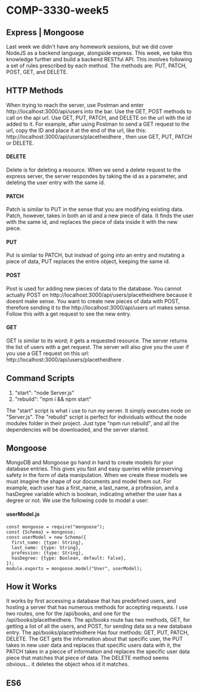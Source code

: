 # COMP-3330-week5
## Express | Mongoose

Last week we didn't have any homework sessions, but we did cover NodeJS as a backend language, alongside express. This week, we take this knowledge further and build a backend RESTful API. This involves following a set of rules prescribed by each method. The methods are: PUT, PATCH, POST, GET, and DELETE.

## HTTP Methods

When trying to reach the server, use Postman and enter http://localhost:3000/api/users into the bar. Use the GET, POST methods to call on the api url. Use GET, PUT, PATCH, and DELETE on the url with the id added to it. For example, after using Postman to send a GET request to the url, copy the ID and place it at the end of the url, like this: http://localhost:3000/api/users/placetheidhere , then use GET, PUT, PATCH or DELETE.

#### DELETE 
Delete is for deleting a resource. When we send a delete request to the express server, the server respondes by taking the id as a parameter, and deleting the user entry with the same id.

#### PATCH
Patch is similar to PUT in the sense that you are modifying existing data. Patch, however, takes in both an id and a new piece of data. It finds the user with the same id, and replaces the piece of data inside it with the new piece.

#### PUT
Put is similar to PATCH, but instead of going into an entry and mutating a piece of data, PUT replaces the entire object, keeping the same id.

#### POST
Post is used for adding new pieces of data to the database. You cannot actually POST on http://localhost:3000/api/users/placetheidhere because it doesnt make sense. You want to create new pieces of data with POST, therefore sending it to the http://localhost:3000/api/users url makes sense. Follow this with a get request to see the new entry.

#### GET 
GET is similar to its word; it gets a requested resource. The server returns the list of users with a get request. The server will also give you the user if you use a GET request on this url: http://localhost:3000/api/users/placetheidhere .

## Command Scripts
1. "start": "node Server.js"
2. "rebuild": "npm i && npm start"

The "start" script is what i use to run my server. It simply executes node on "Server.js". The "rebuild" script is perfect for individuals without the node modules folder in their project. Just type "npm run rebuild", and all the dependencies will be downloaded, and the server started.

## Mongoose

MongoDB and Mongoose go hand in hand to create models for your database entries. This gives you fast and easy queries while preserving safety in the form of data manipulation. When we create these models we must imagine the shape of our documents and model them out. For example, each user has a first_name, a last_name, a profession, and a hasDegree variable which is boolean, indicating whether the user has a degree or not. We use the following code to model a user:

#### userModel.js
<pre><code>const mongoose = require("mongoose");
const {Schema} = mongoose;
const userModel = new Schema({
  first_name: {type: String},
  last_name: {type: String},
  profession: {type: String},
  hasDegree: {type: Boolean, default: false},
});
module.exports = mongoose.model("User", userModel);
</code></pre>

## How it Works
It works by first accessing a database that has predefined users, and hosting a server that has numerous methods for accepting requests. I use two routes, one for the /api/books, and one for the /api/books/placetheidhere. The api/books route has two methods, GET, for getting a list of all the users, and POST, for sending data as a new database entry. The api/books/placetheidhere Has four methods: GET, PUT, PATCH, DELETE. The GET gets the information about that specific user, the PUT takes in new user data and replaces that specific users data with it, the PATCH takes in a piecce of information and replaces the specific user data piece that matches that piece of data. The DELETE method seems obvious... it deletes the object whos id it matches.

## ES6